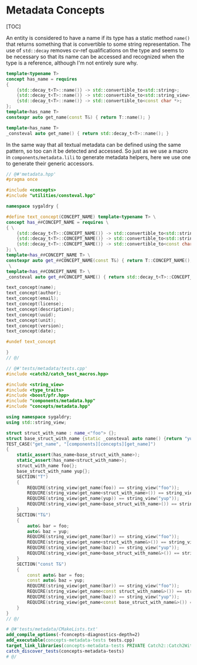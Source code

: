 # Metadata Concepts

[TOC]

An entity is considered to have a name if its type has a static method `name()`
that returns something that is convertible to some string representation. The
use of `std::decay` removes cv-ref qualifications on the type and seems to be
necessary so that its name can be accessed and recognized when the type is a
reference, although I'm not entirely sure why.

```cpp
template<typename T>
concept has_name = requires
{
    {std::decay_t<T>::name()} -> std::convertible_to<std::string>;
    {std::decay_t<T>::name()} -> std::convertible_to<std::string_view>;
    {std::decay_t<T>::name()} -> std::convertible_to<const char *>;
};
template<has_name T>
constexpr auto get_name(const T&) { return T::name(); }

template<has_name T>
_consteval auto get_name() { return std::decay_t<T>::name(); }
```

In the same way that all textual metadata can be defined using the same
pattern, so too can it be detected and accessed. So just as we use a
macro in `components/metadata.lili` to generate metadata helpers, here we
use one to generate their generic accessors.

```cpp
// @#'metadata.hpp'
#pragma once

#include <concepts>
#include "utilities/consteval.hpp"

namespace sygaldry {

#define text_concept(CONCEPT_NAME) template<typename T> \
concept has_##CONCEPT_NAME = requires \
{ \
    {std::decay_t<T>::CONCEPT_NAME()} -> std::convertible_to<std::string>; \
    {std::decay_t<T>::CONCEPT_NAME()} -> std::convertible_to<std::string_view>; \
    {std::decay_t<T>::CONCEPT_NAME()} -> std::convertible_to<const char *>; \
}; \
template<has_##CONCEPT_NAME T> \
constexpr auto get_##CONCEPT_NAME(const T&) { return T::CONCEPT_NAME(); } \
 \
template<has_##CONCEPT_NAME T> \
_consteval auto get_##CONCEPT_NAME() { return std::decay_t<T>::CONCEPT_NAME(); }

text_concept(name);
text_concept(author);
text_concept(email);
text_concept(license);
text_concept(description);
text_concept(uuid);
text_concept(unit);
text_concept(version);
text_concept(date);

#undef text_concept

}
// @/
```

```cpp
// @#'tests/metadata/tests.cpp'
#include <catch2/catch_test_macros.hpp>

#include <string_view>
#include <type_traits>
#include <boost/pfr.hpp>
#include "components/metadata.hpp"
#include "concepts/metadata.hpp"

using namespace sygaldry;
using std::string_view;

struct struct_with_name : name_<"foo"> {};
struct base_struct_with_name {static _consteval auto name() {return "yup";}};
TEST_CASE("get_name", "[components][concepts][get_name]")
{
    static_assert(has_name<base_struct_with_name>);
    static_assert(has_name<struct_with_name>);
    struct_with_name foo{};
    base_struct_with_name yup{};
    SECTION("T")
    {
        REQUIRE(string_view(get_name(foo)) == string_view("foo"));
        REQUIRE(string_view(get_name<struct_with_name>()) == string_view("foo"));
        REQUIRE(string_view(get_name(yup)) == string_view("yup"));
        REQUIRE(string_view(get_name<base_struct_with_name>()) == string_view("yup"));
    }
    SECTION("T&")
    {
        auto& bar = foo;
        auto& baz = yup;
        REQUIRE(string_view(get_name(bar)) == string_view("foo"));
        REQUIRE(string_view(get_name<struct_with_name&>()) == string_view("foo"));
        REQUIRE(string_view(get_name(baz)) == string_view("yup"));
        REQUIRE(string_view(get_name<base_struct_with_name&>()) == string_view("yup"));
    }
    SECTION("const T&")
    {
        const auto& bar = foo;
        const auto& baz = yup;
        REQUIRE(string_view(get_name(bar)) == string_view("foo"));
        REQUIRE(string_view(get_name<const struct_with_name&>()) == string_view("foo"));
        REQUIRE(string_view(get_name(baz)) == string_view("yup"));
        REQUIRE(string_view(get_name<const base_struct_with_name&>()) == string_view("yup"));
    }
}
// @/
```

```cmake
# @#'tests/metadata/CMakeLists.txt'
add_compile_options(-fconcepts-diagnostics-depth=2)
add_executable(concepts-metadata-tests tests.cpp)
target_link_libraries(concepts-metadata-tests PRIVATE Catch2::Catch2WithMain)
catch_discover_tests(concepts-metadata-tests)
# @/
```
